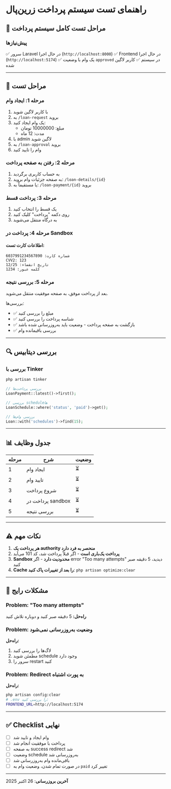 # راهنمای تست سیستم پرداخت زرین‌پال

## 🧪 مراحل تست کامل سیستم پرداخت

### پیش‌نیازها

✅ سرور Laravel در حال اجرا (`http://localhost:8000`)
✅ Frontend در حال اجرا (`http://localhost:5174`)
✅ یک وام با وضعیت `approved` در سیستم
✅ کاربر لاگین شده

---

## 📝 مراحل تست

### مرحله 1: ایجاد وام

1. با کاربر لاگین شوید
2. به `/loan-request` بروید
3. یک وام ایجاد کنید:
   - مبلغ: 10000000 تومان
   - مدت: 12 ماه
4. با admin لاگین شوید
5. به `/loan-approval` بروید
6. وام را تایید کنید

### مرحله 2: رفتن به صفحه پرداخت

1. به حساب کاربری برگردید
2. به صفحه جزئیات وام بروید: `/loan-details/{id}`
3. یا مستقیماً به: `/loan-payment/{id}` بروید

### مرحله 3: پرداخت قسط

1. یک قسط را انتخاب کنید
2. روی دکمه "پرداخت" کلیک کنید
3. به درگاه منتقل می‌شوید

### مرحله 4: پرداخت در Sandbox

#### اطلاعات کارت تست:
```
شماره کارت: 6037991234567890
CVV2: 123
تاریخ انقضاء: 12/25
کلمه عبور: 1234
```

### مرحله 5: بررسی نتیجه

بعد از پرداخت موفق، به صفحه موفقیت منتقل می‌شوید.

بررسی‌ها:
- ✅ مبلغ را بررسی کنید
- ✅ شناسه پرداخت را بررسی کنید
- ✅ بازگشت به صفحه پرداخت - وضعیت باید به‌روزرسانی شده باشد
- ✅ بررسی باقیمانده وام

---

## 🔍 بررسی دیتابیس

### بررسی با Tinker

```bash
php artisan tinker
```

```php
// بررسی پرداخت‌ها
LoanPayment::latest()->first();

// بررسی schedule‌ها
LoanSchedule::where('status', 'paid')->get();

// بررسی وام‌ها
Loan::with('schedules')->find(15);
```

---

## 📊 جدول وظایف

| مرحله | شرح | وضعیت |
|-------|-----|-------|
| 1 | ایجاد وام | ⏳ |
| 2 | تایید وام | ⏳ |
| 3 | شروع پرداخت | ⏳ |
| 4 | پرداخت در sandbox | ⏳ |
| 5 | بررسی نتیجه | ⏳ |

---

## ⚠️ نکات مهم

1. **هر پرداخت یک authority منحصر به فرد دارد**
2. **پرداخت یک‌باری است** - اگر قبلاً پرداخت شد، کد 101 می‌آید
3. **Sandbox محدودیت دارد** - اگر error "Too many attempts" دیدید، 5 دقیقه صبر کنید
4. **Cache را بعد از تغییرات پاک کنید**: `php artisan optimize:clear`

---

## 🐛 مشکلات رایج

### Problem: "Too many attempts"

**راه‌حل:** 5 دقیقه صبر کنید و دوباره تلاش کنید

### Problem: وضعیت به‌روزرسانی نمی‌شود

**راه‌حل:**
1. لاگ‌ها را بررسی کنید
2. مطمئن شوید schedule وجود دارد
3. سرور را restart کنید

### Problem: Redirect به پورت اشتباه

**راه‌حل:**
```bash
php artisan config:clear
# .env را بررسی کنید:
FRONTEND_URL=http://localhost:5174
```

---

## ✅ Checklist نهایی

- [ ] وام ایجاد و تایید شد
- [ ] پرداخت با موفقیت انجام شد
- [ ] به صفحه success redirect شد
- [ ] وضعیت schedule به‌روزرسانی شد
- [ ] باقی‌مانده وام به‌روزرسانی شد
- [ ] در صورت تمام شدن، وضعیت وام به `paid` تغییر کرد

---

**آخرین بروزرسانی**: 26 اکتبر 2025

